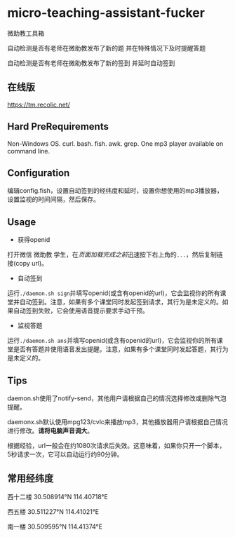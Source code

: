 # micro-teaching-assistant-fucker

微助教工具箱

自动检测是否有老师在微助教发布了新的题 并在特殊情况下及时提醒答题

自动检测是否有老师在微助教发布了新的签到 并延时自动签到

## 在线版

https://tm.recolic.net/

## Hard PreRequirements

Non-Windows OS. curl. bash. fish. awk. grep. One mp3 player available on command line.

## Configuration

编辑config.fish，设置自动签到的经纬度和延时，设置你想使用的mp3播放器，设置监视的时间间隔，然后保存。

## Usage

- 获得openid

打开微信 微助教 学生，在*页面加载完成之前*迅速按下右上角的`...`，然后复制链接(copy url)。

- 自动签到

运行`./daemon.sh sign`并填写openid(或含有openid的url)，它会监视你的所有课堂并自动签到。注意，如果有多个课堂同时发起签到请求，其行为是未定义的。如果自动签到失败，它会使用语音提示要求手动干预。

- 监视答题

运行`./daemon.sh ans`并填写openid(或含有openid的url)，它会监视你的所有课堂是否有答题并使用语音发出提醒。注意，如果有多个课堂同时发起答题，其行为是未定义的。

## Tips

daemon.sh使用了notify-send，其他用户请根据自己的情况选择修改或删除气泡提醒。

daemonx.sh默认使用mpg123/cvlc来播放mp3，其他播放器用户请根据自己情况进行修改。**请将电脑声音调大**。

根据经验，url一般会在约1080次请求后失效。这意味着，如果你只开一个脚本，5秒请求一次，它可以自动运行约90分钟。

## 常用经纬度

西十二楼 30.508914°N 114.40718°E

西五楼 30.511227°N 114.41021°E

南一楼 30.509595°N 114.41374°E

